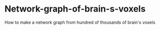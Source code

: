 # Network-graph-of-brain-s-voxels
How to make a network graph from hundred of thousands of brain's voxels
